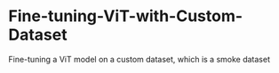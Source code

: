 # Fine-tuning-ViT-with-Custom-Dataset
Fine-tuning a ViT model on a custom dataset, which is a smoke dataset

